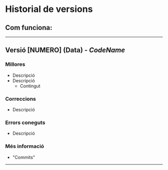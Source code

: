 # Historial de versions

## Com funciona:
---
## Versió [NUMERO] (Data) - *CodeName*

 ### Millores

  * Descripció
  * Descripció
      * Contingut

 ### Correccions
  * Descripció

 ### Errors coneguts
  * Descripció

 ### Més informació
  * "Commits"

---
